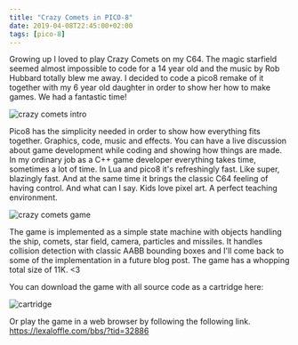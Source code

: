 ```yaml
---
title: "Crazy Comets in PICO-8"
date: 2019-04-08T22:45:00+02:00
tags: [pico-8]
---
```


Growing up I loved to play Crazy Comets on my C64. The magic starfield seemed almost impossible to code for a 14 year old and the music by Rob Hubbard totally blew me away. I decided to code a pico8 remake of it together with my 6 year old daughter in order to show her how to make games. We had a fantastic time! 

![crazy comets intro](/crazy_intro.gif)

Pico8 has the simplicity needed in order to show how everything fits together. Graphics, code, music and effects. You can have a live discussion about game development while coding and showing how things are made. In my ordinary job as a C++ game developer everything takes time, sometimes a lot of time. In Lua and pico8 it's refreshingly fast. Like super, blazingly fast. And at the same time it brings the classic C64 feeling of having control. And what can I say. Kids love pixel art. A perfect teaching environment.

![crazy comets game](/crazy_game.gif)

The game is implemented as a simple state machine with objects handling the ship, comets, star field, camera, particles and missiles. It handles collision detection with classic AABB bounding boxes and I'll come back to some of the implementation in a future blog post. The game has a whopping total size of 11K. <3

You can download the game with all source code as a cartridge here:

![cartridge](/cart.p8.png)

Or play the game in a web browser by following the following link.   
<https://lexaloffle.com/bbs/?tid=32886>

 
